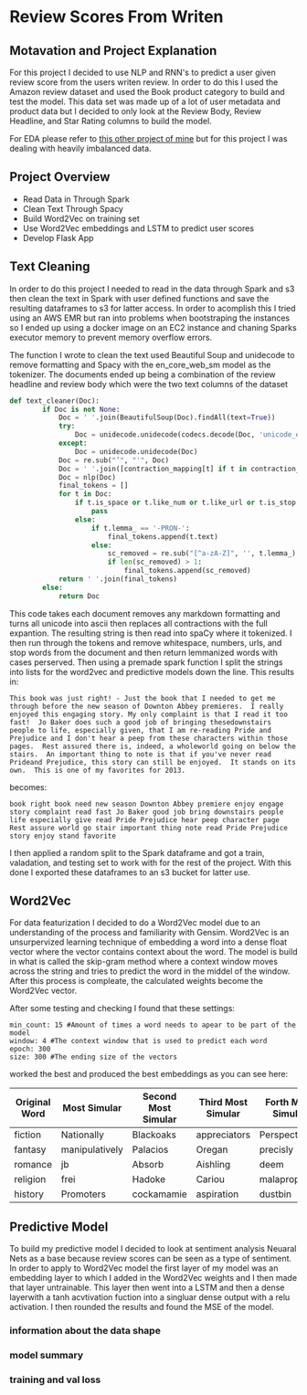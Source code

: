 # Review Scores From Writen 

## Motavation and Project Explanation

For this project I decided to use NLP and RNN's to predict a user given review score from the users writen review. In order to do this I used the Amazon review dataset and used the Book product category to build and test the model. This data set was made up of a lot of user metadata and product data but I decided to only look at the Review Body, Review Headline, and Star Rating columns to build the model.

For EDA please refer to [this other project of mine](https://github.com/Aidan-Jared/NLP-Data-Featurization) but for this project I was dealing with heavily imbalanced data.

## Project Overview

- Read Data in Through Spark
- Clean Text Through Spacy
- Build Word2Vec on training set
- Use Word2Vec embeddings and LSTM to predict user scores
- Develop Flask App

## Text Cleaning

In order to do this project I needed to read in the data through Spark and s3 then clean the text in Spark with user defined functions and save the resulting dataframes to s3 for latter access. In order to acomplish this I tried using an AWS EMR but ran into problems when bootstraping the instances so I ended up using a docker image on an EC2 instance and chaning Sparks executor memory to prevent memory overflow errors.

The function I wrote to clean the text used Beautiful Soup and unidecode to remove formatting and Spacy with the en_core_web_sm model as the tokenizer. The documents ended up being a combination of the review headline and review body which were the two text columns of the dataset

```python
def text_cleaner(Doc):
        if Doc is not None:
            Doc = ' '.join(BeautifulSoup(Doc).findAll(text=True))
            try:
                Doc = unidecode.unidecode(codecs.decode(Doc, 'unicode_escape'))
            except:
                Doc = unidecode.unidecode(Doc)
            Doc = re.sub("’", "'", Doc)
            Doc = ' '.join([contraction_mapping[t] if t in contraction_mapping else t for t in Doc.split(" ")])
            Doc = nlp(Doc)
            final_tokens = []
            for t in Doc:
                if t.is_space or t.like_num or t.like_url or t.is_stop:
                    pass
                else:
                    if t.lemma_ == '-PRON-':
                        final_tokens.append(t.text)
                    else:
                        sc_removed = re.sub("[^a-zA-Z]", '', t.lemma_)
                        if len(sc_removed) > 1:
                            final_tokens.append(sc_removed)
            return ' '.join(final_tokens)
        else:
            return Doc
```

This code takes each document removes any markdown formatting and turns all unicode into ascii then replaces all contractions with the full expantion. The resulting string is then read into spaCy where it tokenized. I then run through the tokens and remove whitespace, numbers, urls, and stop words from the document and then return lemmanized words with cases perserved. Then using a premade spark function I split the strings into lists for the word2vec and predictive models down the line. This results in:

```
This book was just right! - Just the book that I needed to get me through before the new season of Downton Abbey premieres.  I really enjoyed this engaging story. My only complaint is that I read it too fast!  Jo Baker does such a good job of bringing thesedownstairs people to life, especially given, that I am re-reading Pride and Prejudice and I don't hear a peep from these characters within those pages.  Rest assured there is, indeed, a wholeworld going on below the stairs.  An important thing to note is that if you've never read Prideand Prejudice, this story can still be enjoyed.  It stands on its own.  This is one of my favorites for 2013.
```

becomes:

```
book right book need new season Downton Abbey premiere enjoy engage story complaint read fast Jo Baker good job bring downstairs people life especially give read Pride Prejudice hear peep character page Rest assure world go stair important thing note read Pride Prejudice story enjoy stand favorite
```

I then applied a random split to the Spark dataframe and got a train, valadation, and testing set to work with for the rest of the project. With this done I exported these dataframes to an s3 bucket for latter use.

## Word2Vec

For data featurization I decided to do a Word2Vec model due to an understanding of the process and familiarity with Gensim. Word2Vec is an unsurpervized learning technique of embedding a word into a dense float vector where the vector contains context about the word. The model is build in what is called the skip-gram method where a context window moves across the string and tries to predict the word in the middel of the window. After this process is compleate, the calculated weights become the Word2Vec vector.

After some testing and checking I found that these settings:

```
min_count: 15 #Amount of times a word needs to apear to be part of the model
window: 4 #The context window that is used to predict each word
epoch: 300
size: 300 #The ending size of the vectors
``` 

worked the best and produced the best embeddings as you can see here:

|Original Word|Most Simular|Second Most Simular|Third Most Simular|Forth Most Simular|Fifth Most Simular|
|--------|------|------|------|-----|------|
|fiction|Nationally|Blackoaks|appreciators|Perspectives|TSNOTD|
|fantasy|manipulatively|Palacios|Oregan|precisly|Auel|
|romance|jb|Absorb|Aishling|deem|Institutionalizing|
|religion|frei|Hadoke|Cariou|malapropisms|conceited|
|history|Promoters|cockamamie|aspiration|dustbin|Undercurrents|

## Predictive Model

To build my predictive model I decided to look at sentiment analysis Neuaral Nets as a base because review scores can be seen as a type of sentiment. In order to apply to Word2Vec model the first layer of my model was an embedding layer to which I added in the Word2Vec weights and I then made that layer untrainable. This layer then went into a LSTM and then a dense layerwith a tanh acvtivation fuction into a singluar dense output with a relu activation. I then rounded the results and found the MSE of the model.

### information about the data shape

### model summary

### training and val loss